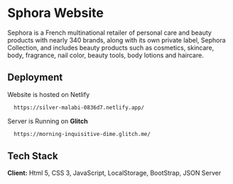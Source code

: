 
# Sphora Website

Sephora is a French multinational retailer of personal care and beauty products with nearly 340 brands, along with its own private label, Sephora Collection, and includes beauty products such as cosmetics, skincare, body, fragrance, nail color, beauty tools, body lotions and haircare.



## Deployment

Website is hosted on Netlify

```bash
  https://silver-malabi-0836d7.netlify.app/
```

Server is Running on **Glitch**
```bash
  https://morning-inquisitive-dime.glitch.me/
```

## Tech Stack

**Client:** Html 5, CSS 3, JavaScript, LocalStorage, BootStrap, JSON Server


